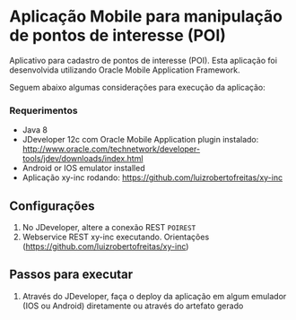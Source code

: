 # Aplicação Mobile para manipulação de pontos de interesse (POI) #

Aplicativo para cadastro de pontos de interesse (POI). Esta aplicação foi desenvolvida utilizando Oracle Mobile Application Framework.

Seguem abaixo algumas considerações para execução da aplicação:

### Requerimentos ###

* Java 8
* JDeveloper 12c com Oracle Mobile Application plugin instalado: http://www.oracle.com/technetwork/developer-tools/jdev/downloads/index.html
* Android or IOS emulator installed
* Aplicação xy-inc rodando: https://github.com/luizrobertofreitas/xy-inc

## Configurações ##

1. No JDeveloper, altere a conexão REST ```POIREST```
2. Webservice REST xy-inc executando. Orientações (https://github.com/luizrobertofreitas/xy-inc)

## Passos para executar ##

1. Através do JDeveloper, faça o deploy da aplicação em algum emulador (IOS ou Android) diretamente ou através do artefato gerado



